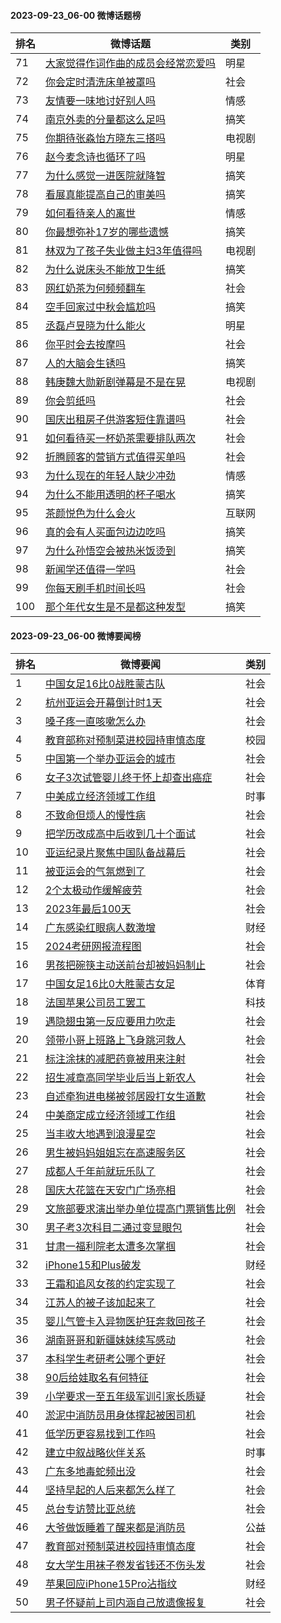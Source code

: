 #### 2023-09-23_06-00  微博话题榜

| 排名 | 微博话题 | 类别 |
| --- | --- | --- |
| 71 | [大家觉得作词作曲的成员会经常恋爱吗](https://s.weibo.com/weibo?q=%23%E5%A4%A7%E5%AE%B6%E8%A7%89%E5%BE%97%E4%BD%9C%E8%AF%8D%E4%BD%9C%E6%9B%B2%E7%9A%84%E6%88%90%E5%91%98%E4%BC%9A%E7%BB%8F%E5%B8%B8%E6%81%8B%E7%88%B1%E5%90%97%23) | 明星|2-日韩|2003 |
| 72 | [你会定时清洗床单被罩吗](https://s.weibo.com/weibo?q=%23%E4%BD%A0%E4%BC%9A%E5%AE%9A%E6%97%B6%E6%B8%85%E6%B4%97%E5%BA%8A%E5%8D%95%E8%A2%AB%E7%BD%A9%E5%90%97%23) | 社会|1 |
| 73 | [友情要一味地讨好别人吗](https://s.weibo.com/weibo?q=%23%E5%8F%8B%E6%83%85%E8%A6%81%E4%B8%80%E5%91%B3%E5%9C%B0%E8%AE%A8%E5%A5%BD%E5%88%AB%E4%BA%BA%E5%90%97%23) | 情感|5 |
| 74 | [南京外卖的分量都这么足吗](https://s.weibo.com/weibo?q=%23%E5%8D%97%E4%BA%AC%E5%A4%96%E5%8D%96%E7%9A%84%E5%88%86%E9%87%8F%E9%83%BD%E8%BF%99%E4%B9%88%E8%B6%B3%E5%90%97%23) | 搞笑|140 |
| 75 | [你期待张淼怡方晓东三搭吗](https://s.weibo.com/weibo?q=%23%E4%BD%A0%E6%9C%9F%E5%BE%85%E5%BC%A0%E6%B7%BC%E6%80%A1%E6%96%B9%E6%99%93%E4%B8%9C%E4%B8%89%E6%90%AD%E5%90%97%23) | 电视剧|101-国产剧|101021 |
| 76 | [赵今麦念诗也循环了吗](https://s.weibo.com/weibo?q=%23%E8%B5%B5%E4%BB%8A%E9%BA%A6%E5%BF%B5%E8%AF%97%E4%B9%9F%E5%BE%AA%E7%8E%AF%E4%BA%86%E5%90%97%23) | 明星|2-内地|2001 |
| 77 | [为什么感觉一进医院就降智](https://s.weibo.com/weibo?q=%23%E4%B8%BA%E4%BB%80%E4%B9%88%E6%84%9F%E8%A7%89%E4%B8%80%E8%BF%9B%E5%8C%BB%E9%99%A2%E5%B0%B1%E9%99%8D%E6%99%BA%23) | 搞笑|140 |
| 78 | [看展真能提高自己的审美吗](https://s.weibo.com/weibo?q=%23%E7%9C%8B%E5%B1%95%E7%9C%9F%E8%83%BD%E6%8F%90%E9%AB%98%E8%87%AA%E5%B7%B1%E7%9A%84%E5%AE%A1%E7%BE%8E%E5%90%97%23) | 搞笑|140 |
| 79 | [如何看待亲人的离世](https://s.weibo.com/weibo?q=%23%E5%A6%82%E4%BD%95%E7%9C%8B%E5%BE%85%E4%BA%B2%E4%BA%BA%E7%9A%84%E7%A6%BB%E4%B8%96%23) | 情感|5 |
| 80 | [你最想弥补17岁的哪些遗憾](https://s.weibo.com/weibo?q=%23%E4%BD%A0%E6%9C%80%E6%83%B3%E5%BC%A5%E8%A1%A517%E5%B2%81%E7%9A%84%E5%93%AA%E4%BA%9B%E9%81%97%E6%86%BE%23) | 搞笑|140 |
| 81 | [林双为了孩子失业做主妇3年值得吗](https://s.weibo.com/weibo?q=%23%E6%9E%97%E5%8F%8C%E4%B8%BA%E4%BA%86%E5%AD%A9%E5%AD%90%E5%A4%B1%E4%B8%9A%E5%81%9A%E4%B8%BB%E5%A6%873%E5%B9%B4%E5%80%BC%E5%BE%97%E5%90%97%23) | 电视剧|101 |
| 82 | [为什么说床头不能放卫生纸](https://s.weibo.com/weibo?q=%23%E4%B8%BA%E4%BB%80%E4%B9%88%E8%AF%B4%E5%BA%8A%E5%A4%B4%E4%B8%8D%E8%83%BD%E6%94%BE%E5%8D%AB%E7%94%9F%E7%BA%B8%23) | 搞笑|140 |
| 83 | [网红奶茶为何频频翻车](https://s.weibo.com/weibo?q=%23%E7%BD%91%E7%BA%A2%E5%A5%B6%E8%8C%B6%E4%B8%BA%E4%BD%95%E9%A2%91%E9%A2%91%E7%BF%BB%E8%BD%A6%23) | 社会|1 |
| 84 | [空手回家过中秋会尴尬吗](https://s.weibo.com/weibo?q=%23%E7%A9%BA%E6%89%8B%E5%9B%9E%E5%AE%B6%E8%BF%87%E4%B8%AD%E7%A7%8B%E4%BC%9A%E5%B0%B4%E5%B0%AC%E5%90%97%23) | 搞笑|140 |
| 85 | [丞磊卢昱晓为什么能火](https://s.weibo.com/weibo?q=%23%E4%B8%9E%E7%A3%8A%E5%8D%A2%E6%98%B1%E6%99%93%E4%B8%BA%E4%BB%80%E4%B9%88%E8%83%BD%E7%81%AB%23) | 明星|2-内地|2001 |
| 86 | [你平时会去按摩吗](https://s.weibo.com/weibo?q=%23%E4%BD%A0%E5%B9%B3%E6%97%B6%E4%BC%9A%E5%8E%BB%E6%8C%89%E6%91%A9%E5%90%97%23) | 社会|1 |
| 87 | [人的大脑会生锈吗](https://s.weibo.com/weibo?q=%23%E4%BA%BA%E7%9A%84%E5%A4%A7%E8%84%91%E4%BC%9A%E7%94%9F%E9%94%88%E5%90%97%23) | 搞笑|140 |
| 88 | [韩庚魏大勋新剧弹幕是不是在晃](https://s.weibo.com/weibo?q=%23%E9%9F%A9%E5%BA%9A%E9%AD%8F%E5%A4%A7%E5%8B%8B%E6%96%B0%E5%89%A7%E5%BC%B9%E5%B9%95%E6%98%AF%E4%B8%8D%E6%98%AF%E5%9C%A8%E6%99%83%23) | 电视剧|101 |
| 89 | [你会剪纸吗](https://s.weibo.com/weibo?q=%23%E4%BD%A0%E4%BC%9A%E5%89%AA%E7%BA%B8%E5%90%97%23) | 社会|1 |
| 90 | [国庆出租房子供游客短住靠谱吗](https://s.weibo.com/weibo?q=%23%E5%9B%BD%E5%BA%86%E5%87%BA%E7%A7%9F%E6%88%BF%E5%AD%90%E4%BE%9B%E6%B8%B8%E5%AE%A2%E7%9F%AD%E4%BD%8F%E9%9D%A0%E8%B0%B1%E5%90%97%23) | 社会|1 |
| 91 | [如何看待买一杯奶茶需要排队两次](https://s.weibo.com/weibo?q=%23%E5%A6%82%E4%BD%95%E7%9C%8B%E5%BE%85%E4%B9%B0%E4%B8%80%E6%9D%AF%E5%A5%B6%E8%8C%B6%E9%9C%80%E8%A6%81%E6%8E%92%E9%98%9F%E4%B8%A4%E6%AC%A1%23) | 社会|1 |
| 92 | [折腾顾客的营销方式值得买单吗](https://s.weibo.com/weibo?q=%23%E6%8A%98%E8%85%BE%E9%A1%BE%E5%AE%A2%E7%9A%84%E8%90%A5%E9%94%80%E6%96%B9%E5%BC%8F%E5%80%BC%E5%BE%97%E4%B9%B0%E5%8D%95%E5%90%97%23) | 社会|1 |
| 93 | [为什么现在的年轻人缺少冲劲](https://s.weibo.com/weibo?q=%23%E4%B8%BA%E4%BB%80%E4%B9%88%E7%8E%B0%E5%9C%A8%E7%9A%84%E5%B9%B4%E8%BD%BB%E4%BA%BA%E7%BC%BA%E5%B0%91%E5%86%B2%E5%8A%B2%23) | 情感|5 |
| 94 | [为什么不能用透明的杯子喝水](https://s.weibo.com/weibo?q=%23%E4%B8%BA%E4%BB%80%E4%B9%88%E4%B8%8D%E8%83%BD%E7%94%A8%E9%80%8F%E6%98%8E%E7%9A%84%E6%9D%AF%E5%AD%90%E5%96%9D%E6%B0%B4%23) | 搞笑|140 |
| 95 | [茶颜悦色为什么会火](https://s.weibo.com/weibo?q=%23%E8%8C%B6%E9%A2%9C%E6%82%A6%E8%89%B2%E4%B8%BA%E4%BB%80%E4%B9%88%E4%BC%9A%E7%81%AB%23) | 互联网|138 |
| 96 | [真的会有人买面包边边吃吗](https://s.weibo.com/weibo?q=%23%E7%9C%9F%E7%9A%84%E4%BC%9A%E6%9C%89%E4%BA%BA%E4%B9%B0%E9%9D%A2%E5%8C%85%E8%BE%B9%E8%BE%B9%E5%90%83%E5%90%97%23) | 搞笑|140 |
| 97 | [为什么孙悟空会被热米饭烫到](https://s.weibo.com/weibo?q=%23%E4%B8%BA%E4%BB%80%E4%B9%88%E5%AD%99%E6%82%9F%E7%A9%BA%E4%BC%9A%E8%A2%AB%E7%83%AD%E7%B1%B3%E9%A5%AD%E7%83%AB%E5%88%B0%23) | 搞笑|140 |
| 98 | [新闻学还值得一学吗](https://s.weibo.com/weibo?q=%23%E6%96%B0%E9%97%BB%E5%AD%A6%E8%BF%98%E5%80%BC%E5%BE%97%E4%B8%80%E5%AD%A6%E5%90%97%23) | 社会|1 |
| 99 | [你每天刷手机时间长吗](https://s.weibo.com/weibo?q=%23%E4%BD%A0%E6%AF%8F%E5%A4%A9%E5%88%B7%E6%89%8B%E6%9C%BA%E6%97%B6%E9%97%B4%E9%95%BF%E5%90%97%23) | 社会|1 |
| 100 | [那个年代女生是不是都这种发型](https://s.weibo.com/weibo?q=%23%E9%82%A3%E4%B8%AA%E5%B9%B4%E4%BB%A3%E5%A5%B3%E7%94%9F%E6%98%AF%E4%B8%8D%E6%98%AF%E9%83%BD%E8%BF%99%E7%A7%8D%E5%8F%91%E5%9E%8B%23) | 搞笑|140 |
#### 2023-09-23_06-00  微博要闻榜

| 排名 | 微博要闻 | 类别 |
| --- | --- | --- |
| 1 | [中国女足16比0战胜蒙古队](https://s.weibo.com/weibo?q=%23%E4%B8%AD%E5%9B%BD%E5%A5%B3%E8%B6%B316%E6%AF%940%E6%88%98%E8%83%9C%E8%92%99%E5%8F%A4%E9%98%9F%23) | 社会|1 |
| 2 | [杭州亚运会开幕倒计时1天](https://s.weibo.com/weibo?q=%23%E6%9D%AD%E5%B7%9E%E4%BA%9A%E8%BF%90%E4%BC%9A%E5%BC%80%E5%B9%95%E5%80%92%E8%AE%A1%E6%97%B61%E5%A4%A9%23) | 社会|1 |
| 3 | [嗓子疼一直咳嗽怎么办](https://s.weibo.com/weibo?q=%23%E5%97%93%E5%AD%90%E7%96%BC%E4%B8%80%E7%9B%B4%E5%92%B3%E5%97%BD%E6%80%8E%E4%B9%88%E5%8A%9E%23) | 社会|1 |
| 4 | [教育部称对预制菜进校园持审慎态度](https://s.weibo.com/weibo?q=%23%E6%95%99%E8%82%B2%E9%83%A8%E7%A7%B0%E5%AF%B9%E9%A2%84%E5%88%B6%E8%8F%9C%E8%BF%9B%E6%A0%A1%E5%9B%AD%E6%8C%81%E5%AE%A1%E6%85%8E%E6%80%81%E5%BA%A6%23) | 校园|514 |
| 5 | [中国第一个举办亚运会的城市](https://s.weibo.com/weibo?q=%23%E4%B8%AD%E5%9B%BD%E7%AC%AC%E4%B8%80%E4%B8%AA%E4%B8%BE%E5%8A%9E%E4%BA%9A%E8%BF%90%E4%BC%9A%E7%9A%84%E5%9F%8E%E5%B8%82%23) | 社会|1 |
| 6 | [女子3次试管婴儿终于怀上却查出癌症](https://s.weibo.com/weibo?q=%23%E5%A5%B3%E5%AD%903%E6%AC%A1%E8%AF%95%E7%AE%A1%E5%A9%B4%E5%84%BF%E7%BB%88%E4%BA%8E%E6%80%80%E4%B8%8A%E5%8D%B4%E6%9F%A5%E5%87%BA%E7%99%8C%E7%97%87%23) | 社会|1 |
| 7 | [中美成立经济领域工作组](https://s.weibo.com/weibo?q=%23%E4%B8%AD%E7%BE%8E%E6%88%90%E7%AB%8B%E7%BB%8F%E6%B5%8E%E9%A2%86%E5%9F%9F%E5%B7%A5%E4%BD%9C%E7%BB%84%23) | 时事|500 |
| 8 | [不致命但烦人的慢性病](https://s.weibo.com/weibo?q=%23%E4%B8%8D%E8%87%B4%E5%91%BD%E4%BD%86%E7%83%A6%E4%BA%BA%E7%9A%84%E6%85%A2%E6%80%A7%E7%97%85%23) | 社会|1 |
| 9 | [把学历改成高中后收到几十个面试](https://s.weibo.com/weibo?q=%23%E6%8A%8A%E5%AD%A6%E5%8E%86%E6%94%B9%E6%88%90%E9%AB%98%E4%B8%AD%E5%90%8E%E6%94%B6%E5%88%B0%E5%87%A0%E5%8D%81%E4%B8%AA%E9%9D%A2%E8%AF%95%23) | 社会|1 |
| 10 | [亚运纪录片聚焦中国队备战幕后](https://s.weibo.com/weibo?q=%23%E4%BA%9A%E8%BF%90%E7%BA%AA%E5%BD%95%E7%89%87%E8%81%9A%E7%84%A6%E4%B8%AD%E5%9B%BD%E9%98%9F%E5%A4%87%E6%88%98%E5%B9%95%E5%90%8E%23) | 社会|1 |
| 11 | [被亚运会的气氛燃到了](https://s.weibo.com/weibo?q=%23%E8%A2%AB%E4%BA%9A%E8%BF%90%E4%BC%9A%E7%9A%84%E6%B0%94%E6%B0%9B%E7%87%83%E5%88%B0%E4%BA%86%23) | 社会|1 |
| 12 | [2个太极动作缓解疲劳](https://s.weibo.com/weibo?q=%232%E4%B8%AA%E5%A4%AA%E6%9E%81%E5%8A%A8%E4%BD%9C%E7%BC%93%E8%A7%A3%E7%96%B2%E5%8A%B3%23) | 社会|1 |
| 13 | [2023年最后100天](https://s.weibo.com/weibo?q=%232023%E5%B9%B4%E6%9C%80%E5%90%8E100%E5%A4%A9%23) | 社会|1 |
| 14 | [广东感染红眼病人数激增](https://s.weibo.com/weibo?q=%23%E5%B9%BF%E4%B8%9C%E6%84%9F%E6%9F%93%E7%BA%A2%E7%9C%BC%E7%97%85%E4%BA%BA%E6%95%B0%E6%BF%80%E5%A2%9E%23) | 财经|7 |
| 15 | [2024考研网报流程图](https://s.weibo.com/weibo?q=%232024%E8%80%83%E7%A0%94%E7%BD%91%E6%8A%A5%E6%B5%81%E7%A8%8B%E5%9B%BE%23) | 社会|1 |
| 16 | [男孩把碗筷主动送前台却被妈妈制止](https://s.weibo.com/weibo?q=%23%E7%94%B7%E5%AD%A9%E6%8A%8A%E7%A2%97%E7%AD%B7%E4%B8%BB%E5%8A%A8%E9%80%81%E5%89%8D%E5%8F%B0%E5%8D%B4%E8%A2%AB%E5%A6%88%E5%A6%88%E5%88%B6%E6%AD%A2%23) | 社会|1 |
| 17 | [中国女足16比0大胜蒙古女足](https://s.weibo.com/weibo?q=%23%E4%B8%AD%E5%9B%BD%E5%A5%B3%E8%B6%B316%E6%AF%940%E5%A4%A7%E8%83%9C%E8%92%99%E5%8F%A4%E5%A5%B3%E8%B6%B3%23) | 体育|98 |
| 18 | [法国苹果公司员工罢工](https://s.weibo.com/weibo?q=%23%E6%B3%95%E5%9B%BD%E8%8B%B9%E6%9E%9C%E5%85%AC%E5%8F%B8%E5%91%98%E5%B7%A5%E7%BD%A2%E5%B7%A5%23) | 科技|507 |
| 19 | [遇隐翅虫第一反应要用力吹走](https://s.weibo.com/weibo?q=%23%E9%81%87%E9%9A%90%E7%BF%85%E8%99%AB%E7%AC%AC%E4%B8%80%E5%8F%8D%E5%BA%94%E8%A6%81%E7%94%A8%E5%8A%9B%E5%90%B9%E8%B5%B0%23) | 社会|1 |
| 20 | [领带小哥上班路上飞身跳河救人](https://s.weibo.com/weibo?q=%23%E9%A2%86%E5%B8%A6%E5%B0%8F%E5%93%A5%E4%B8%8A%E7%8F%AD%E8%B7%AF%E4%B8%8A%E9%A3%9E%E8%BA%AB%E8%B7%B3%E6%B2%B3%E6%95%91%E4%BA%BA%23) | 社会|1 |
| 21 | [标注涂抹的减肥药竟被用来注射](https://s.weibo.com/weibo?q=%23%E6%A0%87%E6%B3%A8%E6%B6%82%E6%8A%B9%E7%9A%84%E5%87%8F%E8%82%A5%E8%8D%AF%E7%AB%9F%E8%A2%AB%E7%94%A8%E6%9D%A5%E6%B3%A8%E5%B0%84%23) | 社会|1 |
| 22 | [招生减章高同学毕业后当上新农人](https://s.weibo.com/weibo?q=%23%E6%8B%9B%E7%94%9F%E5%87%8F%E7%AB%A0%E9%AB%98%E5%90%8C%E5%AD%A6%E6%AF%95%E4%B8%9A%E5%90%8E%E5%BD%93%E4%B8%8A%E6%96%B0%E5%86%9C%E4%BA%BA%23) | 社会|1 |
| 23 | [自述牵狗进电梯被邻居殴打女生道歉](https://s.weibo.com/weibo?q=%23%E8%87%AA%E8%BF%B0%E7%89%B5%E7%8B%97%E8%BF%9B%E7%94%B5%E6%A2%AF%E8%A2%AB%E9%82%BB%E5%B1%85%E6%AE%B4%E6%89%93%E5%A5%B3%E7%94%9F%E9%81%93%E6%AD%89%23) | 社会|1 |
| 24 | [中美商定成立经济领域工作组](https://s.weibo.com/weibo?q=%23%E4%B8%AD%E7%BE%8E%E5%95%86%E5%AE%9A%E6%88%90%E7%AB%8B%E7%BB%8F%E6%B5%8E%E9%A2%86%E5%9F%9F%E5%B7%A5%E4%BD%9C%E7%BB%84%23) | 社会|1 |
| 25 | [当丰收大地遇到浪漫星空](https://s.weibo.com/weibo?q=%23%E5%BD%93%E4%B8%B0%E6%94%B6%E5%A4%A7%E5%9C%B0%E9%81%87%E5%88%B0%E6%B5%AA%E6%BC%AB%E6%98%9F%E7%A9%BA%23) | 社会|1 |
| 26 | [男生被妈妈姐姐忘在高速服务区](https://s.weibo.com/weibo?q=%23%E7%94%B7%E7%94%9F%E8%A2%AB%E5%A6%88%E5%A6%88%E5%A7%90%E5%A7%90%E5%BF%98%E5%9C%A8%E9%AB%98%E9%80%9F%E6%9C%8D%E5%8A%A1%E5%8C%BA%23) | 社会|1 |
| 27 | [成都人千年前就玩乐队了](https://s.weibo.com/weibo?q=%23%E6%88%90%E9%83%BD%E4%BA%BA%E5%8D%83%E5%B9%B4%E5%89%8D%E5%B0%B1%E7%8E%A9%E4%B9%90%E9%98%9F%E4%BA%86%23) | 社会|1 |
| 28 | [国庆大花篮在天安门广场亮相](https://s.weibo.com/weibo?q=%23%E5%9B%BD%E5%BA%86%E5%A4%A7%E8%8A%B1%E7%AF%AE%E5%9C%A8%E5%A4%A9%E5%AE%89%E9%97%A8%E5%B9%BF%E5%9C%BA%E4%BA%AE%E7%9B%B8%23) | 社会|1 |
| 29 | [文旅部要求演出举办单位提高门票销售比例](https://s.weibo.com/weibo?q=%23%E6%96%87%E6%97%85%E9%83%A8%E8%A6%81%E6%B1%82%E6%BC%94%E5%87%BA%E4%B8%BE%E5%8A%9E%E5%8D%95%E4%BD%8D%E6%8F%90%E9%AB%98%E9%97%A8%E7%A5%A8%E9%94%80%E5%94%AE%E6%AF%94%E4%BE%8B%23) | 社会|1 |
| 30 | [男子考3次科目二通过变显眼包](https://s.weibo.com/weibo?q=%23%E7%94%B7%E5%AD%90%E8%80%833%E6%AC%A1%E7%A7%91%E7%9B%AE%E4%BA%8C%E9%80%9A%E8%BF%87%E5%8F%98%E6%98%BE%E7%9C%BC%E5%8C%85%23) | 社会|1 |
| 31 | [甘肃一福利院老太遭多次掌掴](https://s.weibo.com/weibo?q=%23%E7%94%98%E8%82%83%E4%B8%80%E7%A6%8F%E5%88%A9%E9%99%A2%E8%80%81%E5%A4%AA%E9%81%AD%E5%A4%9A%E6%AC%A1%E6%8E%8C%E6%8E%B4%23) | 社会|1 |
| 32 | [iPhone15和Plus破发](https://s.weibo.com/weibo?q=%23iPhone15%E5%92%8CPlus%E7%A0%B4%E5%8F%91%23) | 财经|7 |
| 33 | [王霜和追风女孩的约定实现了](https://s.weibo.com/weibo?q=%23%E7%8E%8B%E9%9C%9C%E5%92%8C%E8%BF%BD%E9%A3%8E%E5%A5%B3%E5%AD%A9%E7%9A%84%E7%BA%A6%E5%AE%9A%E5%AE%9E%E7%8E%B0%E4%BA%86%23) | 社会|1 |
| 34 | [江苏人的被子该加起来了](https://s.weibo.com/weibo?q=%23%E6%B1%9F%E8%8B%8F%E4%BA%BA%E7%9A%84%E8%A2%AB%E5%AD%90%E8%AF%A5%E5%8A%A0%E8%B5%B7%E6%9D%A5%E4%BA%86%23) | 社会|1 |
| 35 | [婴儿气管卡入异物医护狂奔救回孩子](https://s.weibo.com/weibo?q=%23%E5%A9%B4%E5%84%BF%E6%B0%94%E7%AE%A1%E5%8D%A1%E5%85%A5%E5%BC%82%E7%89%A9%E5%8C%BB%E6%8A%A4%E7%8B%82%E5%A5%94%E6%95%91%E5%9B%9E%E5%AD%A9%E5%AD%90%23) | 社会|1 |
| 36 | [湖南哥哥和新疆妹妹续写感动](https://s.weibo.com/weibo?q=%23%E6%B9%96%E5%8D%97%E5%93%A5%E5%93%A5%E5%92%8C%E6%96%B0%E7%96%86%E5%A6%B9%E5%A6%B9%E7%BB%AD%E5%86%99%E6%84%9F%E5%8A%A8%23) | 社会|1 |
| 37 | [本科学生考研考公哪个更好](https://s.weibo.com/weibo?q=%23%E6%9C%AC%E7%A7%91%E5%AD%A6%E7%94%9F%E8%80%83%E7%A0%94%E8%80%83%E5%85%AC%E5%93%AA%E4%B8%AA%E6%9B%B4%E5%A5%BD%23) | 社会|1 |
| 38 | [90后给娃取名有何特征](https://s.weibo.com/weibo?q=%2390%E5%90%8E%E7%BB%99%E5%A8%83%E5%8F%96%E5%90%8D%E6%9C%89%E4%BD%95%E7%89%B9%E5%BE%81%23) | 社会|1 |
| 39 | [小学要求一至五年级军训引家长质疑](https://s.weibo.com/weibo?q=%23%E5%B0%8F%E5%AD%A6%E8%A6%81%E6%B1%82%E4%B8%80%E8%87%B3%E4%BA%94%E5%B9%B4%E7%BA%A7%E5%86%9B%E8%AE%AD%E5%BC%95%E5%AE%B6%E9%95%BF%E8%B4%A8%E7%96%91%23) | 社会|1 |
| 40 | [淤泥中消防员用身体撑起被困司机](https://s.weibo.com/weibo?q=%23%E6%B7%A4%E6%B3%A5%E4%B8%AD%E6%B6%88%E9%98%B2%E5%91%98%E7%94%A8%E8%BA%AB%E4%BD%93%E6%92%91%E8%B5%B7%E8%A2%AB%E5%9B%B0%E5%8F%B8%E6%9C%BA%23) | 社会|1 |
| 41 | [低学历更容易找到工作吗](https://s.weibo.com/weibo?q=%23%E4%BD%8E%E5%AD%A6%E5%8E%86%E6%9B%B4%E5%AE%B9%E6%98%93%E6%89%BE%E5%88%B0%E5%B7%A5%E4%BD%9C%E5%90%97%23) | 社会|1 |
| 42 | [建立中叙战略伙伴关系](https://s.weibo.com/weibo?q=%23%E5%BB%BA%E7%AB%8B%E4%B8%AD%E5%8F%99%E6%88%98%E7%95%A5%E4%BC%99%E4%BC%B4%E5%85%B3%E7%B3%BB%23) | 时事|500 |
| 43 | [广东多地毒蛇频出没](https://s.weibo.com/weibo?q=%23%E5%B9%BF%E4%B8%9C%E5%A4%9A%E5%9C%B0%E6%AF%92%E8%9B%87%E9%A2%91%E5%87%BA%E6%B2%A1%23) | 社会|1 |
| 44 | [坚持早起的人后来都怎么样了](https://s.weibo.com/weibo?q=%23%E5%9D%9A%E6%8C%81%E6%97%A9%E8%B5%B7%E7%9A%84%E4%BA%BA%E5%90%8E%E6%9D%A5%E9%83%BD%E6%80%8E%E4%B9%88%E6%A0%B7%E4%BA%86%23) | 社会|1 |
| 45 | [总台专访赞比亚总统](https://s.weibo.com/weibo?q=%23%E6%80%BB%E5%8F%B0%E4%B8%93%E8%AE%BF%E8%B5%9E%E6%AF%94%E4%BA%9A%E6%80%BB%E7%BB%9F%23) | 社会|1 |
| 46 | [大爷做饭睡着了醒来都是消防员](https://s.weibo.com/weibo?q=%23%E5%A4%A7%E7%88%B7%E5%81%9A%E9%A5%AD%E7%9D%A1%E7%9D%80%E4%BA%86%E9%86%92%E6%9D%A5%E9%83%BD%E6%98%AF%E6%B6%88%E9%98%B2%E5%91%98%23) | 公益|6 |
| 47 | [教育部对预制菜进校园持审慎态度](https://s.weibo.com/weibo?q=%23%E6%95%99%E8%82%B2%E9%83%A8%E5%AF%B9%E9%A2%84%E5%88%B6%E8%8F%9C%E8%BF%9B%E6%A0%A1%E5%9B%AD%E6%8C%81%E5%AE%A1%E6%85%8E%E6%80%81%E5%BA%A6%23) | 社会|1 |
| 48 | [女大学生用袜子卷发省钱还不伤头发](https://s.weibo.com/weibo?q=%23%E5%A5%B3%E5%A4%A7%E5%AD%A6%E7%94%9F%E7%94%A8%E8%A2%9C%E5%AD%90%E5%8D%B7%E5%8F%91%E7%9C%81%E9%92%B1%E8%BF%98%E4%B8%8D%E4%BC%A4%E5%A4%B4%E5%8F%91%23) | 社会|1 |
| 49 | [苹果回应iPhone15Pro沾指纹](https://s.weibo.com/weibo?q=%23%E8%8B%B9%E6%9E%9C%E5%9B%9E%E5%BA%94iPhone15Pro%E6%B2%BE%E6%8C%87%E7%BA%B9%23) | 财经|7 |
| 50 | [男子怀疑前上司内涵自己放遗像报复](https://s.weibo.com/weibo?q=%23%E7%94%B7%E5%AD%90%E6%80%80%E7%96%91%E5%89%8D%E4%B8%8A%E5%8F%B8%E5%86%85%E6%B6%B5%E8%87%AA%E5%B7%B1%E6%94%BE%E9%81%97%E5%83%8F%E6%8A%A5%E5%A4%8D%23) | 社会|1 |
